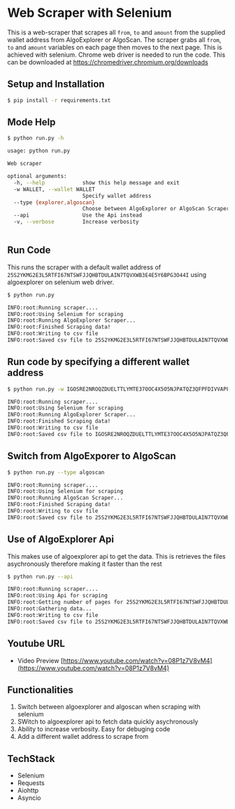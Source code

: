 # Web Scraper with Selenium
This is a web-scraper that scrapes all `from`, `to` and `amount` from the supplied wallet address from AlgoExplorer or AlgoScan. The scraper grabs all `from`, `to` and `amount` variables on each page then moves to the next page. This is achieved with selenium. Chrome web driver is needed to run the code. This can be downloaded at <a href="https://chromedriver.chromium.org/downloads" target="_blank">https://chromedriver.chromium.org/downloads</a>


## Setup and Installation

```sh
$ pip install -r requirements.txt
```

## Mode Help
```sh
$ python run.py -h

usage: python run.py

Web scraper

optional arguments:
  -h, --help            show this help message and exit
  -w WALLET, --wallet WALLET
                        Specify wallet address
  --type {explorer,algoscan}
                        Choose between AlgoExplorer or AlgoScan Scraper
  --api                 Use the Api instead
  -v, --verbose         Increase verbosity
                                            
``` 

## Run Code
This runs the scraper with a default wallet address of `25S2YKMG2E3L5RTFI67NTSWFJJQHBTDULAIN7TQVXWB3E4E5Y6BPG3O44I` using algoexplorer on selenium web driver.
```sh
$ python run.py

INFO:root:Running scraper....
INFO:root:Using Selenium for scraping
INFO:root:Running AlgoExplorer Scraper...
INFO:root:Finished Scraping data!
INFO:root:Writing to csv file
INFO:root:Saved csv file to 25S2YKMG2E3L5RTFI67NTSWFJJQHBTDULAIN7TQVXWB3E4E5Y6BPG3O44I_explorer.csv
```

## Run code by specifying a different wallet address
```sh
$ python run.py -w IGOSRE2NROQZDUELTTLYMTE37OOC4X5O5NJPATQZ3QFPFDIVVAPFUF7CNA

INFO:root:Running scraper....
INFO:root:Using Selenium for scraping
INFO:root:Running AlgoExplorer Scraper...
INFO:root:Finished Scraping data!
INFO:root:Writing to csv file
INFO:root:Saved csv file to IGOSRE2NROQZDUELTTLYMTE37OOC4X5O5NJPATQZ3QFPFDIVVAPFUF7CNA_explorer.csv
```

## Switch from AlgoExporer to AlgoScan
```sh
$ python run.py --type algoscan

INFO:root:Running scraper....
INFO:root:Using Selenium for scraping
INFO:root:Running AlgoScan Scraper...
INFO:root:Finished Scraping data!
INFO:root:Writing to csv file
INFO:root:Saved csv file to 25S2YKMG2E3L5RTFI67NTSWFJJQHBTDULAIN7TQVXWB3E4E5Y6BPG3O44I_algoscan.csv
```

## Use of AlgoExplorer Api
This makes use of algoexplorer api to get the data. This is retrieves the files asychronously therefore making it faster than the rest
```sh
$ python run.py --api

INFO:root:Running scraper....
INFO:root:Using Api for scraping
INFO:root:Getting number of pages for 25S2YKMG2E3L5RTFI67NTSWFJJQHBTDULAIN7TQVXWB3E4E5Y6BPG3O44I...
INFO:root:Gathering data...
INFO:root:Writing to csv file
INFO:root:Saved csv file to 25S2YKMG2E3L5RTFI67NTSWFJJQHBTDULAIN7TQVXWB3E4E5Y6BPG3O44I_explorer.csv
```

## Youtube URL
- Video Preview [https://www.youtube.com/watch?v=08P1z7V8vM4](https://www.youtube.com/watch?v=08P1z7V8vM4)

## Functionalities
1. Switch between algoexplorer and algoscan when scraping with selenium
2. SWitch to algoexplorer api to fetch data quickly asychronously
3. Ability to increase verbosity. Easy for debuging code
4. Add a different wallet address to scrape from


## TechStack
- Selenium
- Requests
- Aiohttp
- Asyncio
